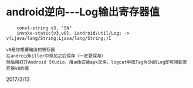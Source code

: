 # android逆向---Log输出寄存器值

```
    const-string v3, "SN"
    invoke-static{v3,v0}, Landroid/util/Log; -> v(Ljava/lang/String;Ljava/lang/String;)I

v0是你想要输出的寄存器
在androidkiller中添加之后保存（一定要保存）
然后用打开Android Studio，用adb安装apk文件，logcat中找Tag为SN的Log即可得到寄存器v0的值
```


2017/3/13  
